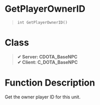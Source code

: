 # GetPlayerOwnerID
> `int GetPlayerOwnerID()`
# Class
> __✔ Server: CDOTA_BaseNPC__  
> __✔ Client: C_DOTA_BaseNPC__  
# Function Description
Get the owner player ID for this unit.
